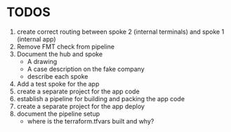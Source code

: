 # TODOS

1. create correct routing between spoke 2 (internal terminals) and spoke 1 (internal app)
2. Remove FMT check from pipeline
1. Document the hub and spoke
   - A drawing
   - A case description on the fake company
   - describe each spoke
1. Add a test spoke for the app
1. create a separate project for the app code
1. establish a pipeline for building and packing the app code
1. create a separate project for the app deploy
1. document the pipeline setup
   - where is the terraform.tfvars built and why?
